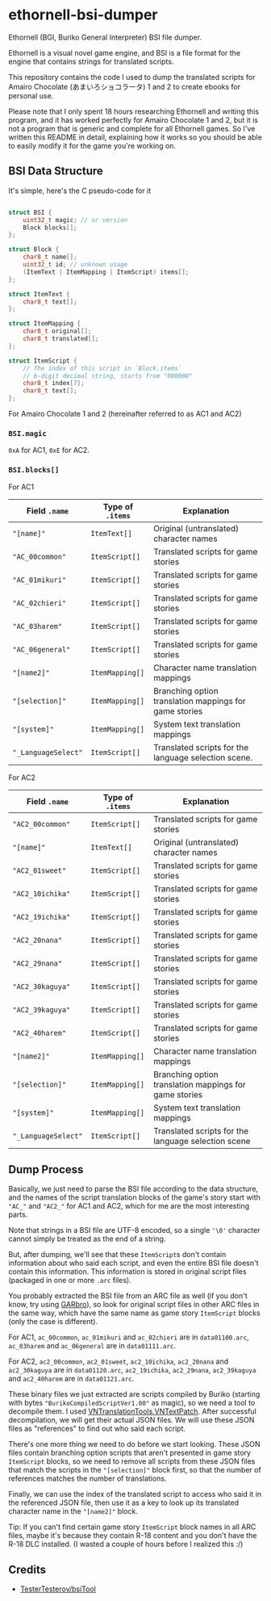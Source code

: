 # ethornell-bsi-dumper

Ethornell (BGI, Buriko General Interpreter) BSI file dumper.

Ethornell is a visual novel game engine, and BSI is a file format for the engine that contains strings for translated scripts.

This repository contains the code I used to dump the translated scripts for Amairo Chocolate (あまいろショコラータ) 1 and 2 to create ebooks for personal use.

Please note that I only spent 18 hours researching Ethornell and writing this program, and it has worked perfectly for Amairo Chocolate 1 and 2, but it is not a program that is generic and complete for all Ethornell games. So I've written this README in detail, explaining how it works so you should be able to easily modify it for the game you're working on.

## BSI Data Structure

It's simple, here's the C pseudo-code for it

```cpp

struct BSI {
    uint32_t magic; // or version
    Block blocks[];
};

struct Block {
    char8_t name[];
    uint32_t id; // unknown usage
    (ItemText | ItemMapping | ItemScript) items[];
};

struct ItemText {
    char8_t text[];
};

struct ItemMapping {
    char8_t original[];
    char8_t translated[];
};

struct ItemScript {
    // The index of this script in `Block.items`
    // 6-digit decimal string, starts from "000000"
    char8_t index[7];
    char8_t text[];
};
```

For Amairo Chocolate 1 and 2 (hereinafter referred to as AC1 and AC2)

### `BSI.magic`

`0xA` for AC1, `0xE` for AC2.

### `BSI.blocks[]`

For AC1

| Field `.name`       | Type of `.items` | Explanation                                            |
|---------------------|------------------|--------------------------------------------------------|
| `"[name]"`          | `ItemText[]`     | Original (untranslated) character names                |
| `"AC_00common"`     | `ItemScript[]`   | Translated scripts for game stories                    |
| `"AC_01mikuri"`     | `ItemScript[]`   | Translated scripts for game stories                    |
| `"AC_02chieri"`     | `ItemScript[]`   | Translated scripts for game stories                    |
| `"AC_03harem"`      | `ItemScript[]`   | Translated scripts for game stories                    |
| `"AC_06general"`    | `ItemScript[]`   | Translated scripts for game stories                    |
| `"[name2]"`         | `ItemMapping[]`  | Character name translation mappings                    |
| `"[selection]"`     | `ItemMapping[]`  | Branching option translation mappings for game stories |
| `"[system]"`        | `ItemMapping[]`  | System text translation mappings                       |
| `"_LanguageSelect"` | `ItemScript[]`   | Translated scripts for the language selection scene.   |

For AC2

| Field `.name`       | Type of `.items` | Explanation                                            |
|---------------------|------------------|--------------------------------------------------------|
| `"AC2_00common"`    | `ItemScript[]`   | Translated scripts for game stories                    |
| `"[name]"`          | `ItemText[]`     | Original (untranslated) character names                |
| `"AC2_01sweet"`     | `ItemScript[]`   | Translated scripts for game stories                    |
| `"AC2_10ichika"`    | `ItemScript[]`   | Translated scripts for game stories                    |
| `"AC2_19ichika"`    | `ItemScript[]`   | Translated scripts for game stories                    |
| `"AC2_20nana"`      | `ItemScript[]`   | Translated scripts for game stories                    |
| `"AC2_29nana"`      | `ItemScript[]`   | Translated scripts for game stories                    |
| `"AC2_30kaguya"`    | `ItemScript[]`   | Translated scripts for game stories                    |
| `"AC2_39kaguya"`    | `ItemScript[]`   | Translated scripts for game stories                    |
| `"AC2_40harem"`     | `ItemScript[]`   | Translated scripts for game stories                    |
| `"[name2]"`         | `ItemMapping[]`  | Character name translation mappings                    |
| `"[selection]"`     | `ItemMapping[]`  | Branching option translation mappings for game stories |
| `"[system]"`        | `ItemMapping[]`  | System text translation mappings                       |
| `"_LanguageSelect"` | `ItemScript[]`   | Translated scripts for the language selection scene    |

## Dump Process

Basically, we just need to parse the BSI file according to the data structure, and the names of the script translation blocks of the game's story start with `"AC_"` and `"AC2_"` for AC1 and AC2, which for me are the most interesting parts.

Note that strings in a BSI file are UTF-8 encoded, so a single `'\0'` character cannot simply be treated as the end of a string.

But, after dumping, we'll see that these `ItemScript`s don't contain information about who said each script, and even the entire BSI file doesn't contain this information. This information is stored in original script files (packaged in one or more `.arc` files).

You probably extracted the BSI file from an ARC file as well (if you don't know, try using [GARbro](https://github.com/morkt/GARbro)), so look for original script files in other ARC files in the same way, which have the same name as game story `ItemScript` blocks (only the case is different).

For AC1, `ac_00common`, `ac_01mikuri` and `ac_02chieri` are in `data01100.arc`, `ac_03harem` and `ac_06general` are in `data01111.arc`.

For AC2, `ac2_00common`, `ac2_01sweet`, `ac2_10ichika`, `ac2_20nana` and `ac2_30kaguya` are in `data01120.arc`, `ac2_19ichika`, `ac2_29nana`, `ac2_39kaguya` and `ac2_40harem` are in `data01121.arc`.

These binary files we just extracted are scripts compiled by Buriko (starting with bytes `"BurikoCompiledScriptVer1.00"` as magic), so we need a tool to decompile them. I used [VNTranslationTools.VNTextPatch](https://github.com/arcusmaximus/VNTranslationTools). After successful decompilation, we will get their actual JSON files. We will use these JSON files as "references" to find out who said each script.

There's one more thing we need to do before we start looking. These JSON files contain branching option scripts that aren't presented in game story `ItemScript` blocks, so we need to remove all scripts from these JSON files that match the scripts in the `"[selection]"` block first, so that the number of references matches the number of translations.

Finally, we can use the index of the translated script to access who said it in the referenced JSON file, then use it as a key to look up its translated character name in the `"[name2]"` block.

Tip: If you can't find certain game story `ItemScript` block names in all ARC files, maybe it's because they contain R-18 content and you don't have the R-18 DLC installed. (I wasted a couple of hours before I realized this :/)

## Credits

- [TesterTesterov/bsiTool](https://github.com/TesterTesterov/bsiTool)

